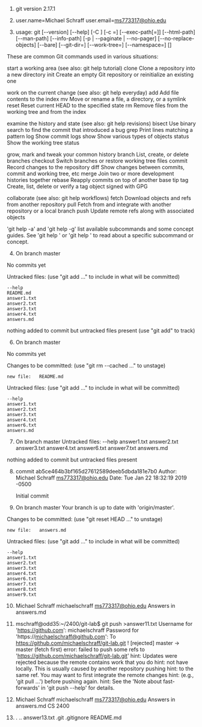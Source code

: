 1. git version 2.17.1

2. user.name=Michael Schraff
user.email=ms773317@ohio.edu

3. usage: git [--version] [--help] [-C <path>] [-c <name>=<value>]
           [--exec-path[=<path>]] [--html-path] [--man-path] [--info-path]
           [-p | --paginate | --no-pager] [--no-replace-objects] [--bare]
           [--git-dir=<path>] [--work-tree=<path>] [--namespace=<name>]
           <command> [<args>]

These are common Git commands used in various situations:

start a working area (see also: git help tutorial)
   clone      Clone a repository into a new directory
   init       Create an empty Git repository or reinitialize an existing one

work on the current change (see also: git help everyday)
   add        Add file contents to the index
   mv         Move or rename a file, a directory, or a symlink
   reset      Reset current HEAD to the specified state
   rm         Remove files from the working tree and from the index

examine the history and state (see also: git help revisions)
   bisect     Use binary search to find the commit that introduced a bug
   grep       Print lines matching a pattern
   log        Show commit logs
   show       Show various types of objects
   status     Show the working tree status

grow, mark and tweak your common history
   branch     List, create, or delete branches
   checkout   Switch branches or restore working tree files
   commit     Record changes to the repository
   diff       Show changes between commits, commit and working tree, etc
   merge      Join two or more development histories together
   rebase     Reapply commits on top of another base tip
   tag        Create, list, delete or verify a tag object signed with GPG

collaborate (see also: git help workflows)
   fetch      Download objects and refs from another repository
   pull       Fetch from and integrate with another repository or a local branch
   push       Update remote refs along with associated objects

'git help -a' and 'git help -g' list available subcommands and some
concept guides. See 'git help <command>' or 'git help <concept>'
to read about a specific subcommand or concept.
  
4. On branch master

No commits yet

Untracked files:
  (use "git add <file>..." to include in what will be committed)

	--help
	README.md
	answer1.txt
	answer2.txt
	answer3.txt
	answer4.txt
	answers.md

nothing added to commit but untracked files present (use "git add" to track)

6. On branch master

No commits yet

Changes to be committed:
  (use "git rm --cached <file>..." to unstage)

	new file:   README.md

Untracked files:
  (use "git add <file>..." to include in what will be committed)

	--help
	answer1.txt
	answer2.txt
	answer3.txt
	answer4.txt
	answer6.txt
	answers.md 
 7. On branch master
Untracked files:
	--help
	answer1.txt
	answer2.txt
	answer3.txt
	answer4.txt
	answer6.txt
	answer7.txt
	answers.md

nothing added to commit but untracked files present

8. commit ab5ce464b3bf165d27612589deeb5dbda181e7b0
Author: Michael Schraff <ms773317@ohio.edu>
Date:   Tue Jan 22 18:32:19 2019 -0500

    Initial commit
    
 9. On branch master
Your branch is up to date with 'origin/master'.

Changes to be committed:
  (use "git reset HEAD <file>..." to unstage)

	new file:   answers.md

Untracked files:
  (use "git add <file>..." to include in what will be committed)

	--help
	answer1.txt
	answer2.txt
	answer3.txt
	answer4.txt
	answer6.txt
	answer7.txt
	answer8.txt
	answer9.txt
 
 10. Michael Schraff
michaelschraff
ms773317@ohio.edu
Answers in answers.md

11. mschraff@odd35:~/2400/git-lab$ git push >answer11.txt
Username for 'https://github.com': michaelschraff
Password for 'https://michaelschraff@github.com': 
To https://github.com/michaelschraff/git-lab.git
 ! [rejected]        master -> master (fetch first)
error: failed to push some refs to 'https://github.com/michaelschraff/git-lab.git'
hint: Updates were rejected because the remote contains work that you do
hint: not have locally. This is usually caused by another repository pushing
hint: to the same ref. You may want to first integrate the remote changes
hint: (e.g., 'git pull ...') before pushing again.
hint: See the 'Note about fast-forwards' in 'git push --help' for details.

12. Michael Schraff
michaelschraff
ms773317@ohio.edu
Answers in answers.md
CS 2400

13. .
..
answer13.txt
.git
.gitignore
README.md

